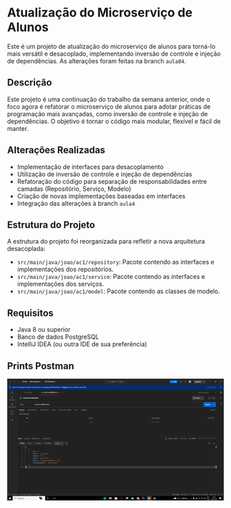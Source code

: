 # Atualização do Microserviço de Alunos

Este é um projeto de atualização do microserviço de alunos para torná-lo mais versátil e desacoplado, implementando inversão de controle e injeção de dependências. As alterações foram feitas na branch `aula04`.

## Descrição

Este projeto é uma continuação do trabalho da semana anterior, onde o foco agora é refatorar o microserviço de alunos para adotar práticas de programação mais avançadas, como inversão de controle e injeção de dependências. O objetivo é tornar o código mais modular, flexível e fácil de manter.

## Alterações Realizadas

- Implementação de interfaces para desacoplamento
- Utilização de inversão de controle e injeção de dependências
- Refatoração do código para separação de responsabilidades entre camadas (Repositório, Serviço, Modelo)
- Criação de novas implementações baseadas em interfaces
- Integração das alterações à branch `aula4`

## Estrutura do Projeto

A estrutura do projeto foi reorganizada para refletir a nova arquitetura desacoplada:

- `src/main/java/joao/ac1/repository`: Pacote contendo as interfaces e implementações dos repositórios.
- `src/main/java/joao/ac1/service`: Pacote contendo as interfaces e implementações dos serviços.
- `src/main/java/joao/ac1/model`: Pacote contendo as classes de modelo.

## Requisitos

- Java 8 ou superior
- Banco de dados PostgreSQL
- IntelliJ IDEA (ou outra IDE de sua preferência)

## Prints Postman
![Postman Aula 04](imgs/postman_aula04.png)
